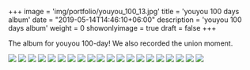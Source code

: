 +++
image = 'img/portfolio/youyou_100_13.jpg'
title = 'youyou 100 days album'
date = "2019-05-14T14:46:10+06:00"
description = 'youyou 100 days album'
weight = 0
showonlyimage = true
draft = false
+++


The album for youyou 100-day!
We also recorded the union moment.


![](/img/portfolio/youyou_42_01.jpg)
![](/img/portfolio/youyou_42_02.jpg)
![](/img/portfolio/youyou_42_03.jpg)
![](/img/portfolio/youyou_42_04.jpg)
![](/img/portfolio/youyou_42_05.jpg)
![](/img/portfolio/youyou_42_06.jpg)
![](/img/portfolio/youyou_42_07.jpg)
![](/img/portfolio/youyou_42_08.jpg)
![](/img/portfolio/youyou_42_09.jpg)
![](/img/portfolio/youyou_42_10.jpg)
![](/img/portfolio/youyou_42_11.jpg)
![](/img/portfolio/youyou_42_12.jpg)
![](/img/portfolio/youyou_42_13.jpg)
![](/img/portfolio/youyou_42_14.jpg)
![](/img/portfolio/youyou_42_15.jpg)
![](/img/portfolio/youyou_42_16.jpg)
![](/img/portfolio/youyou_42_17.jpg)
![](/img/portfolio/youyou_42_18.jpg)
![](/img/portfolio/youyou_42_19.jpg)
![](/img/portfolio/youyou_42_20.jpg)
